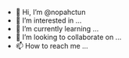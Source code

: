 - 👋 Hi, I’m @nopahctun
- 👀 I’m interested in ...
- 🌱 I’m currently learning ...
- 💞️ I’m looking to collaborate on ...
- 📫 How to reach me ...

<!---
nopahctun/nopahctun is a ✨ special ✨ repository because its `README.md` (this file) appears on your GitHub profile.
You can click the Preview link to take a look at your changes.
--->

